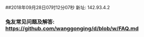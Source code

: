 ##2018年09月28日07时12分07秒 新址: 142.93.4.2
### 兔友常见问题及解答: https://github.com/wanggonging/d/blob/w/FAQ.md
